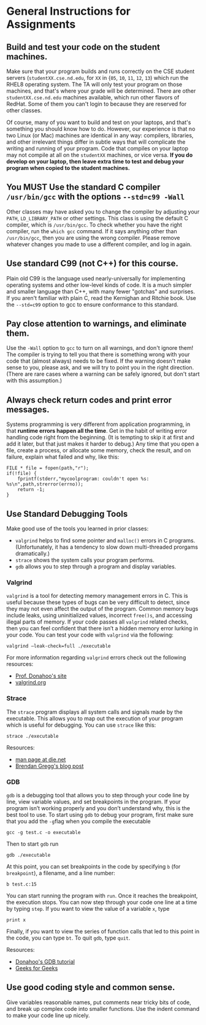 
# General Instructions for Assignments

## Build and test your code on the student machines.

Make sure that your program builds and runs correctly on the CSE
student servers (`studentXX.cse.nd.edu`, for `XX` in {`05`, `10`, `11`, `12`, `13`)
which run the RHEL8 operating system.
The TA will only test your program on
those machines, and that's where your grade will be determined.
There are other `studentXX.cse.nd.edu` machines available, which run other flavors of RedHat. Some of them you can't login to because they are reserved for other classes.

Of course, many of you want to build and test on your laptops, and that's something you should know how to do. However, our experience is that no two Linux (or Mac) machines are identical in any way: compilers, libraries, and other irrelevant things differ in subtle ways that will complicate the writing and running of your program. Code that compiles on your laptop may not compile at all on the `studentXX` machines, or vice versa. **If you do develop on your laptop, then leave extra time to test and debug your program when copied to the student machines.**

## You MUST Use the standard C compiler `/usr/bin/gcc` with the options `--std=c99 -Wall`

Other classes may have asked you to change the compiler by adjusting your `PATH`, `LD_LIBRARY_PATH` or other settings. This class is using the default C compiler, which is `/usr/bin/gcc`. To check whether you have the right compiler, run the `which gcc` command. If it says anything other than `/usr/bin/gcc`, then you are using the wrong compiler. Please remove whatever changes you made to use a different compiler, and log in again.

## Use standard C99 (not C++) for this course.

Plain old C99 is the language used nearly-universally for implementing operating systems and other low-level kinds of code. It is a much simpler and smaller language than C++, with many fewer "gotchas" and surprises. If you aren't familiar with plain C, read the Kernighan and Ritchie book. Use the `--std=c99` option to gcc to ensure conformance to this standard.

## Pay close attention to warnings, and eliminate them.

Use the `-Wall` option to `gcc` to turn on all warnings, and don't ignore them! The compiler is trying to tell you that there is something wrong with your code that (almost always) needs to be fixed. If the warning doesn't make sense to you, please ask, and we will try to point you in the right direction. (There are rare cases where a warning can be safely ignored, but don't start with this assumption.)

## Always check return codes and print error messages.

Systems programming is very different from application programming, in that **runtime errors happen all the time**. Get in the habit of writing error handling code right from the beginning. (It is tempting to skip it at first and add it later, but that just makes it harder to debug.) Any time that you open a file, create a process, or allocate some memory, check the result, and on failure, explain what failed and why, like this:

```
FILE * file = fopen(path,"r");
if(!file) {
    fprintf(stderr,"mycoolprogram: couldn't open %s: %s\n",path,strerror(errno));
    return -1;
}
```

## Use Standard Debugging Tools

Make good use of the tools you learned in prior classes:

- `valgrind` helps to find some pointer and `malloc()` errors in C programs. (Unfortunately, it has a tendency to slow down multi-threaded prorgams dramatically.)
- `strace` shows the system calls your program performs.
- `gdb` allows you to step through a program and display variables.

 
### Valgrind
`valgrind` is a tool for detecting memory management errors in C. This is useful because these types of bugs can be very difficult to detect, since they may not even affect the output of the program. Common memory bugs include leaks, using uninitialized values, incorrect `free()s`, and accessing illegal parts of memory. If your code passes all `valgrind` related checks, then you can feel confident that there isn’t a hidden memory error lurking in your code. You can test your code with `valgrind` via the following:

`valgrind –leak-check=full ./executable`

For more information regarding `valgrind` errors check out the following resources:

+ [Prof. Donahoo's site](http://cs.ecs.baylor.edu/~donahoo/tools/valgrind/messages.html)
+ [valgrind.org](https://valgrind.org/)

### Strace
The `strace` program displays all system calls and signals made by the executable. This allows you to map out the execution of your program which is useful for debugging. You can use `strace` like this:

`strace ./executable`

Resources:

+ [man page at die.net](https://linux.die.net/man/1/strace)
+ [Brendan Gregg's blog post](https://www.brendangregg.com/blog/2014-05-11/strace-wow-much-syscall.html)

### GDB
`gdb` is a debugging tool that allows you to step through your code line by line, view variable values, and set breakpoints in the program. If your program isn’t working properly and you don’t understand why, this is the best tool to use. To start using `gdb` to debug your program, first make sure that you add the `-g`flag when you compile the executable

`gcc -g test.c -o executable`

Then to start `gdb` run

`gdb ./executable`

At this point, you can set breakpoints in the code by specifying `b` (for `breakpoint`), a filename, and a line number:

`b test.c:15`

You can start running the program with `run`. Once it reaches the breakpoint, the execution stops. You can now step through your code one line at a time by typing `step`. If you want to view the value of a variable `x`, type

`print x`

Finally, if you want to view the series of function calls that led to this point in the code, you can type `bt`. To quit `gdb`, type `quit`.

Resources:
+ [Donahoo's GDB tutorial](https://cs.baylor.edu/~donahoo/tools/gdb/tutorial.html)
+ [Geeks for Geeks](https://www.geeksforgeeks.org/gdb-step-by-step-introduction/)


## Use good coding style and common sense.

Give variables reasonable names, put comments near tricky bits of code, and break up complex code into smaller functions. Use the indent command to make your code line up nicely.
